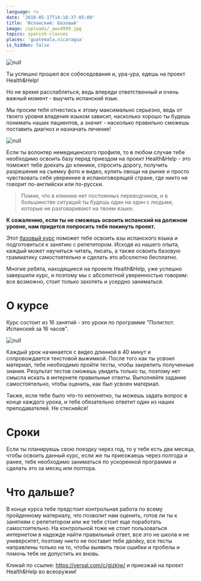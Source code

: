 ```yaml
---
language: ru
date: '2018-05-17T14:18:37-05:00'
title: 'Испанский: Базовый'
image: /uploads/_aws4999.jpg
topics: spanish-classes
places: 'guatemala,nicaragua'
is_hidden: false
---
```

![null](/uploads/_aws4999.jpg)

Ты успешно прошел все собеседования и, ура-ура, едешь на проект Health&Help!

Но не время расслабляться, ведь впереди ответственный и очень важный момент - выучить испанский язык.

Мы просим тебя отнестись к этому максимально серьезно, ведь от твоего уровня владения языком зависит, насколько хорошо ты будешь понимать наших пациентов, а значит - насколько правильно сможешь поставить диагноз и назначать лечение!

![null](/uploads/_aws0481.jpg)

Если ты волонтер немедицинского профиля, то в любом случае тебе необходимо освоить базу перед приездом на проект Health&Help - это поможет тебе доехать до клиники, спросить дорогу, получить разрешение на съемку фото и видео, купить овощи на рынке и просто чувствовать себя увереннее в испаноговорящей стране, где никто не говорит по-английски или по-русски.

> Помни, что в клинике нет постоянных переводчиков, и в большинстве ситуаций ты будешь один на один с людьми, которые не разговаривают на твоем языке.

**К сожалению, если ты не сможешь освоить испанский на должном уровне, нам придется попросить тебя покинуть проект.**

Этот [базовый курс](https://versal.com/c/gjzkjw/) поможет тебе освоить азы испанского языка и подготовиться к занятию с репетитором. Исходя из нашего опыта, каждый может научиться читать, писать, а также освоить базовую грамматику самостоятельно и сделать это абсолютно бесплатно.

Многие ребята, находящиеся на проекте Health&Help, уже успешно завершили курс, и поэтому мы с абсолютной уверенностью говорим: все возможно, стоит только захотеть и усердно заниматься.

# О курсе

Курс состоит из 16 занятий - это уроки по программе "Полиглот. Испанский за 16 часов". 

![null](/uploads/_aws0508.jpg)

Каждый урок начинается с видео длинной в 40 минут и сопровождается текстовой выжимкой. После того как ты усвоил материал, тебе необходимо пройти тесты, чтобы закрепить полученные знания. Результат тестов сможешь увидеть только ты, поэтому нет смысла искать в интернете правильные ответы. Выполняйте задание самостоятельно, чтобы оценить, как был усвоен материал.

Также, если тебе было что-то непонятно, ты можешь задать вопрос в конце каждого урока, и тебе обязательно ответит один из наших преподавателей. Не стесняйся!

# Сроки

Если ты планируешь свою поездку через год, то у тебя есть два месяца, чтобы освоить данный курс, если же ты приезжаешь через полгода и ранее, тебе необходимо заниматься по ускоренной программе и сделать это за месяц или полтора.

# Что дальше?

В конце курса тебе предстоит контрольная работа по всему пройденному материалу, что позволит нам оценить, готов ли ты к занятиям с репетитором или же тебе стоит еще поработать самостоятельно. На контрольной тоже не стоит пользоваться интернетом в надежде найти правильный ответ, все это не школа и не университет, поэтому никто не поставит тебе двойку, все тесты направлены только на то, чтобы выявить твои ошибки и пробелы и помочь тебе не допустить их вновь.

Кликай по ссылке: <https://versal.com/c/gjzkjw/> и приезжай на проект Health&Help во всеоружии!
